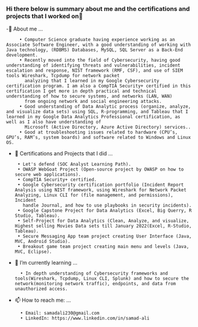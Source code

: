### Hi there below is summary about me and the certifications and projects that I worked on👋


   -🙂 About me ...
   
         • Computer Science graduate having experience working as an Associate Software Engineer, with a good understanding of working with Java technology, (RDBMS) Databases, MySQL, SQL Server as a Back-End development.
         • Recently moved into the field of Cybersecurity, having good understanding of identifying threats and vulnerabilities, incident escalation and response, NIST framework (RMF, CSF), and use of SIEM tools Wireshark, Tcpdump for network packet 
           analyzing that I learned in my Google Cybersecurity certification program. I am also a CompTIA Security+ certified in this certification I get more in depth practical and technical understanding of how to secure systems, and networks (LAN, WAN) 
           from ongoing network and social engineering attacks.
         • Good understanding of Data Analytic process (organize, analyze, and visualize data sets) using SQL, R-programming, and Tableau that I learned in my Google Data Analytics Professional certification, as well as I also have understanding of 
           Microsoft (Active Directory, Azure Active Directory) services..
         • Good at troubleshooting issues related to hardware (CPU’s, GPU’s, RAM’s, system boards) and software related to Windows and Linux OS.

 - 🔭 Certifications and Projects that I did ...

        • Let's defend (SOC Analyst Learning Path).
        • OWASP WebGoat Project (Open-source project by OWASP on how to secure web applications).
        • CompTIA Security+ certified.
        • Google Cybersecurity certification portfolio (Incident Report Analysis using NIST framework, using Wireshark for Network Packet Analyzing, Linux CLI for (file management, and permissions), Incident 
          handle Journal, and how to use playbooks in security incidents).
        • Google Capstone Project for Data Analytics (Excel, Big Querry, R Studio, Tableau).
        • Self-Project for Data Analytics (Clean, Analyze, and visualize, Highest selling Movies Data sets till January 2022(Excel, R-Studio, Tableau).
        • Secure Messaging App team project creating User Interface (Java, MVC, Android Studio).
        • Breakout game team project creating main menu and levels (Java, MVC, Eclipse).
  
- 🌱 I’m currently learning ...
      
        • In depth understanding of Cybersecurity frameworks and tools(Wireshark, Tcpdump, Linux CLI, Splunk) and how to secure the network(monitoring network traffic), endpoints, and data from unauthorized access.
      
- 📫 How to reach me: ...

        • Email: samadali230@gmail.com
        • LinkedIn: https://www.linkedin.com/in/samad-ali
